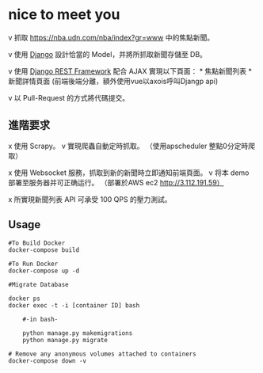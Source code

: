 # nice to meet you
v 抓取 https://nba.udn.com/nba/index?gr=www 中的焦點新聞。

v 使用 [Django](https://www.djangoproject.com/) 設計恰當的 Model，并將所抓取新聞存儲至 DB。

v 使用 [Django REST Framework](http://www.django-rest-framework.org/) 配合 AJAX 實現以下頁面：
	 * 焦點新聞列表
	 * 新聞詳情頁面
(前端後端分離，額外使用vue以axois呼叫Djangp api)

v 以 Pull-Request 的方式將代碼提交。
	
## 進階要求
x 使用 Scrapy。
v 實現爬蟲自動定時抓取。
（使用apscheduler 整點0分定時爬取）

x 使用 Websocket 服務，抓取到新的新聞時立即通知前端頁面。
v 将本 demo 部署至服务器并可正确运行。
（部署於AWS ec2 http://3.112.191.59）

x 所實現新聞列表 API 可承受 100 QPS 的壓力測試。

## Usage

```shell
#To Build Docker
docker-compose build

#To Run Docker
docker-compose up -d

#Migrate Database

docker ps
docker exec -t -i [container ID] bash

	#-in bash-
	
	python manage.py makemigrations
	python manage.py migrate
	
# Remove any anonymous volumes attached to containers
docker-compose down -v
```
